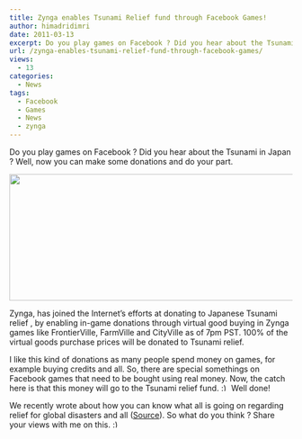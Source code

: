 ```yaml
---
title: Zynga enables Tsunami Relief fund through Facebook Games!
author: himadridimri
date: 2011-03-13
excerpt: Do you play games on Facebook ? Did you hear about the Tsunami in Japan ? Well, now you can make some donations and do your part.
url: /zynga-enables-tsunami-relief-fund-through-facebook-games/
views:
  - 13
categories:
  - News
tags:
  - Facebook
  - Games
  - News
  - zynga
---
```

Do you play games on Facebook ? Did you hear about the Tsunami in Japan ? Well, now you can make some donations and do your part.

[<img class="alignnone size-large wp-image-6162" src="http://cdn.devilsworkshop.org/files/2011/03/facebook-logo-600x225.jpg" alt="" width="600" height="225" />][1]

Zynga, has joined the Internet’s efforts at donating to Japanese Tsunami relief , by enabling in-game donations through virtual good buying in Zynga games like FrontierVille, FarmVille and CityVille as of 7pm PST. 100% of the virtual goods purchase prices will be donated to Tsunami relief.

I like this kind of donations as many people spend money on games, for example buying credits and all. So, there are special somethings on Facebook games that need to be bought using real money. Now, the catch here is that this money will go to the Tsunami relief fund. <img src="http://devilsworkshop.org/wp-includes/images/smilies/simple-smile.png" alt=":)" class="wp-smiley" style="height: 1em; max-height: 1em;" /> Well done!

We recently wrote about how you can know what all is going on regarding relief for global disasters and all (<a href="http://fbknol.com/did-you-know-there-is-a-global-disaster-relief-page-on-facebook/" onclick="_gaq.push(['_trackEvent', 'outbound-article', 'http://fbknol.com/did-you-know-there-is-a-global-disaster-relief-page-on-facebook/', 'Source']);" >Source</a>). So what do you think ? Share your views with me on this. <img src="http://devilsworkshop.org/wp-includes/images/smilies/simple-smile.png" alt=":)" class="wp-smiley" style="height: 1em; max-height: 1em;" />

 [1]: http://cdn.devilsworkshop.org/files/2011/03/facebook-logo.jpg
